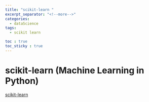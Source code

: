 ```yaml
---
title: "scikit-learn "
excerpt_separator: "<!--more-->"
categories:
  - dataScience
tags:
  - scikit learn

toc : true
toc_sticky : true
---
```


# scikit-learn (Machine Learning in Python)   
[scikit-learn](https://scikit-learn.org/stable/)    
